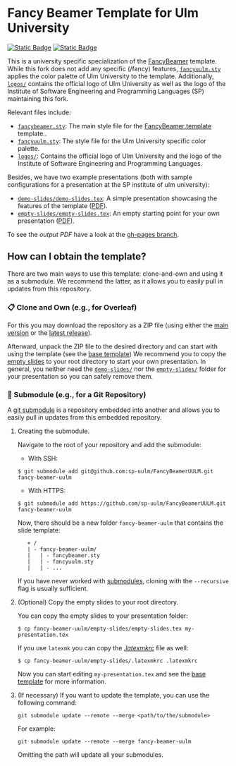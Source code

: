 # Fancy Beamer Template for Ulm University

[![Static Badge](https://img.shields.io/badge/LaTeX-Inside-blue?style=for-the-badge&labelColor=darkorange&color=white)](https://www.latex-project.org/) [![Static Badge](https://img.shields.io/badge/SP-Institute-blue?style=for-the-badge&labelColor=%23A32638&color=white)](https://www.uni-ulm.de/in/sp/)

This is a university specific specialization of the [FancyBeamer](https://github.com/SEatUPB/FancyBeamer) template.
While this fork does not add any specific (/fancy) features, [`fancyuulm.sty`](fancyuulm.sty) applies the color palette of Ulm University to the template.
Additionally, [`logos/`](logos/) contains the official logo of Ulm University as well as the logo of the Institute of Software Engineering and Programming Languages&nbsp;(SP) maintaining this fork.

Relevant files include:

* [`fancybeamer.sty`](fancybeamer.sty): The main style file for the [FancyBeamer template](https://github.com/SEatUPB/FancyBeamer) template..
* [`fancyuulm.sty`](fancyuulm.sty): The style file for the Ulm University specific color palette.
* [`logos/`](logos/): Contains the official logo of Ulm University and the logo of the Institute of Software Engineering and Programming Languages.

Besides, we have two example presentations (both with sample configurations for a presentation at the SP institute of ulm university):

* [`demo-slides/demo-slides.tex`](demo-slides/demo-slides.tex): A simple presentation showcasing the features of the template ([PDF](https://github.com/sp-uulm/FancyBeamerUULM/tree/gh-pages/demo-slides/demo-slides.pdf)).
* [`empty-slides/empty-slides.tex`](empty-slides/empty-slides.tex): An empty starting point for your own presentation ([PDF](https://github.com/sp-uulm/FancyBeamerUULM/tree/gh-pages/empty-slides/empty-slides.pdf)).

To see the _output PDF_ have a look at the [gh-pages branch](https://github.com/sp-uulm/FancyBeamerUULM/tree/gh-pages).

## How can I obtain the template?

There are two main ways to use this template: clone-and-own and using it as a submodule. We recommend the latter, as it allows you to easily pull in updates from this repository.

### 📋 Clone and Own (e.g., for Overleaf)

For this you may download the repository as a ZIP file (using either the [main version](https://github.com/sp-uulm/FancyBeamerUULM/archive/refs/heads/main.zip) or the [latest release](https://github.com/sp-uulm/FancyBeamerUULM/releases/latest)).

Afterward, unpack the ZIP file to the desired directory and can start with using the template (see the [base template](https://github.com/SEatUPB/FancyBeamer)) We recommend you to copy the [empty slides](empty-slides/empty-slides.tex) to your root directory to start your own presentation.
In general, you neither need the [`demo-slides/`](demo-slides/) nor the [`empty-slides/`](empty-slides/) folder for your presentation so you can safely remove them.

### 🔗 Submodule (e.g., for a Git Repository)

A [git submodule][Git Submodules] is a repository embedded into another and allows you to easily pull in updates from this embedded repository.

1. Creating the submodule.

   Navigate to the root of your repository and add the submodule:

   * With SSH:

   ```shell
   $ git submodule add git@github.com:sp-uulm/FancyBeamerUULM.git fancy-beamer-uulm
   ```

   * With HTTPS:

   ```shell
   $ git submodule add https://github.com/sp-uulm/FancyBeamerUULM.git fancy-beamer-uulm
   ```

   Now, there should be a new folder `fancy-beamer-uulm` that contains the slide template:

   ```text
      + /
      | - fancy-beamer-uulm/
      |   | - fancybeamer.sty
      |   | - fancyuulm.sty
      |   | - ...
   ```

   If you have never worked with [submodules][Git Submodules], cloning with the `--recursive` flag is usually sufficient.

2. (Optional) Copy the empty slides to your root directory.

   You can copy the empty slides to your presentation folder:

   ```shell
   $ cp fancy-beamer-uulm/empty-slides/empty-slides.tex my-presentation.tex
   ```

   If you use `latexmk` you can copy the [_.latexmkrc_](.latexmkrc) file as well:

   ```shell
   $ cp fancy-beamer-uulm/empty-slides/.latexmkrc .latexmkrc
   ```

   Now you can start editing `my-presentation.tex` and see the [base template](https://github.com/SEatUPB/FancyBeamer) for more information.

3. (If necessary) If you want to update the template, you can use the following command:

   ```shell
   git submodule update --remote --merge <path/to/the/submodule>
   ```

   For example:

   ```shell
   git submodule update --remote --merge fancy-beamer-uulm
   ```

   Omitting the path will update all your submodules.

[Git Submodules]: https://git-scm.com/book/en/v2/Git-Tools-Submodules